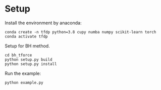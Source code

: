 # Setup

Install the environment by anaconda:

```
conda create -n tfdp python=3.8 cupy numba numpy scikit-learn torch
conda activate tfdp
```

Setup for BH method.

```
cd bh_tforce
python setup.py build
python setup.py install
```

Run the example:

```
python example.py
```
